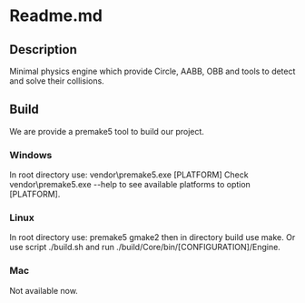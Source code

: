 # Readme.md

## Description
Minimal physics engine which provide Circle, AABB, OBB and tools to detect and solve their collisions.

## Build
We are provide a premake5 tool to build our project.

### Windows
In root directory use:
vendor\premake5.exe [PLATFORM]
Check vendor\premake5.exe --help to see available platforms to option [PLATFORM].

### Linux
In root directory use: 
premake5 gmake2
then in directory build use make.  Or use script ./build.sh and run ./build/Core/bin/[CONFIGURATION]/Engine.

### Mac
Not available now.
